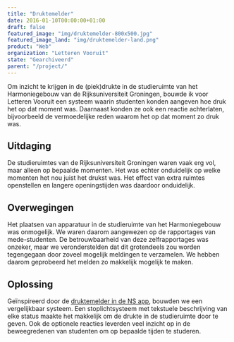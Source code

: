 ```yaml
---
title: "Druktemelder"
date: 2016-01-10T00:00:00+01:00
draft: false
featured_image: "img/druktemelder-800x500.jpg"
featured_image_land: "img/druktemelder-land.png"
product: "Web"
organization: "Letteren Vooruit" 
state: "Gearchiveerd"
parent: "/project/"
---
```


Om inzicht te krijgen in de (piek)drukte in de studieruimte van het Harmoniegebouw van de Rijksuniversiteit Groningen, bouwde ik voor Letteren Vooruit een systeem waarin studenten konden aangeven hoe druk het op dat moment was. Daarnaast konden ze ook een reactie achterlaten, bijvoorbeeld de vermoedelijke reden waarom het op dat moment zo druk was.

## Uitdaging
De studieruimtes van de Rijksuniversiteit Groningen waren vaak erg vol, maar alleen op bepaalde momenten. Het was echter onduidelijk op welke momenten het nou juist het drukst was. Het effect van extra ruimtes openstellen en langere openingstijden was daardoor onduidelijk.

## Overwegingen
Het plaatsen van apparatuur in de studieruimte van het Harmoniegebouw was onmogelijk. We waren daarom aangewezen op de rapportages van mede-studenten. De betrouwbaarheid van deze zelfrapportages was onzeker, maar we veronderstelden dat dit grotendeels zou worden tegengegaan door zoveel mogelijk meldingen te verzamelen. We hebben daarom geprobeerd het melden zo makkelijk mogelijk te maken.

## Oplossing
Geïnspireerd door de [druktemelder in de NS app](https://www.ns.nl/reisinformatie/service-verbeteren/drukte-melden-in-de-trein.html), bouwden we een vergelijkbaar systeem. Een stoplichtsysteem met tekstuele beschrijving van elke status maakte het makkelijk om de drukte in de studieruimte door te geven. Ook de optionele reacties leverden veel inzicht op in de beweegredenen van studenten om op bepaalde tijden te studeren.